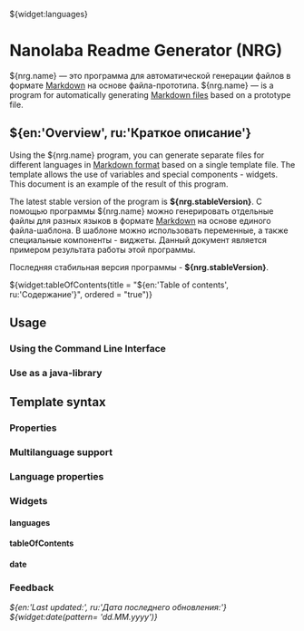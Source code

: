 <!--@nrg.languages=en,ru-->
<!--@nrg.defaultLanguage=en-->

<!--@nrg.name=**Nanolaba Readme Generator (NRG)**-->
<!--@nrg.stableVersion=1.0-->

${widget:languages}

# Nanolaba Readme Generator (NRG)

${nrg.name} — это программа для автоматической генерации файлов в формате<!--ru-->
[Markdown]( https://en.wikipedia.org/wiki/Markdown) на основе файла-прототипа.<!--ru-->
${nrg.name} — is a program for automatically<!--en-->
generating [Markdown files]( https://en.wikipedia.org/wiki/Markdown) based on a prototype file.<!--en-->

## ${en:'Overview', ru:'Краткое описание'}

Using the ${nrg.name} program, you can generate separate files for different languages<!--en-->
in [Markdown format]( https://en.wikipedia.org/wiki/Markdown) based on a single template file.<!--en-->
The template allows the use of variables and special components - widgets.<!--en-->
This document is an example of the result of this program.<!--en-->
<!--en-->
The latest stable version of the program is **${nrg.stableVersion}**.<!--en-->
С помощью программы ${nrg.name} можно генерировать отдельные файлы для разных языков в формате <!--ru-->
[Markdown]( https://en.wikipedia.org/wiki/Markdown) на основе единого файла-шаблона.<!--ru-->
В шаблоне можно использовать переменные, а также специальные компоненты - виджеты. <!--ru-->
Данный документ является примером результата работы этой программы.<!--ru-->
<!--ru-->
Последняя стабильная версия программы - **${nrg.stableVersion}**.<!--ru-->

${widget:tableOfContents(title = "${en:'Table of contents', ru:'Содержание'}", ordered = "true")}

## Usage

### Using the Command Line Interface

### Use as a java-library

## Template syntax

### Properties

### Multilanguage support

### Language properties

### Widgets

#### languages

#### tableOfContents

#### date

### Feedback

*${en:'Last updated:', ru:'Дата последнего обновления:'} ${widget:date(pattern= 'dd.MM.yyyy')}*